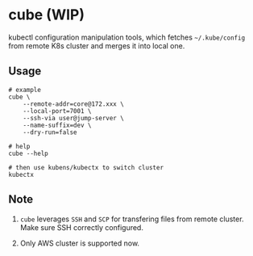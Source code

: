 # cube (WIP)
kubectl configuration manipulation tools, which fetches `~/.kube/config` from remote K8s cluster and merges it into local one.

## Usage

```terminal
# example
cube \
    --remote-addr=core@172.xxx \
    --local-port=7001 \
    --ssh-via user@jump-server \
    --name-suffix=dev \
    --dry-run=false

# help
cube --help

# then use kubens/kubectx to switch cluster
kubectx

```

## Note
1. `cube` leverages `SSH` and `SCP` for transfering files from remote cluster. Make sure SSH correctly configured.

2. Only AWS cluster is supported now.
